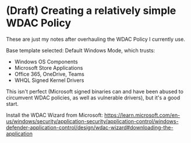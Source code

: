 # (Draft) Creating a relatively simple WDAC Policy

These are just my notes after overhauling the WDAC Policy I currently use.

Base template selected: Default Windows Mode, which trusts: 
- Windows OS Components
- Microsoft Store Applications
- Office 365, OneDrive, Teams
- WHQL Signed Kernel Drivers

This isn't perfect (Microsoft signed binaries can and have been abused to circumvent WDAC policies, as well as vulnerable drivers), but it's a good start. 

Install the WDAC Wizard from Microsoft: https://learn.microsoft.com/en-us/windows/security/application-security/application-control/windows-defender-application-control/design/wdac-wizard#downloading-the-application


